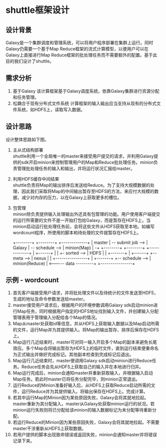 ﻿shuttle框架设计
====

## 设计背景
Galaxy是一个集群调度和管理系统，可以将用户程序部署在集群上运行。同时Galaxy仍需要一个基于Map Reduce框架的流式计算模型，以便用户可以在Galaxy上直接进行Map Reduce框架的批处理任务而不需要额外的配置。基于此目的我们设计了shuttle。

## 需求分析
1. 基于Galaxy
该计算框架基于Galaxy调度系统，依靠Galaxy集群进行资源分配和任务管理。
2. 松耦合于现有分布式文件系统
计算框架的输入输出应当支持从现有的分布式文件系统，如HDFS上，读取写入数据。

## 设计思路
设计整体思路如下图。  
1. 主从式结构部署  
shuttle利用一个全局唯一的master来接受用户提交的请求，并利用Galaxy提供的sdk开启minion来控制管理用户的Map和Reduce批处理任务。minion负责管理批处理任务的输入和输出，并将运行状况汇报给master。  
2. 利用HDFS缓存中间结果  
shuttle负责将Map的输出排序后发送给Reduce。为了支持大规模数据的处理，因此我们采取将Map的中间输出暂存至HDFS的方法，来应付大规模的数据，减少对内存的压力，以在Galaxy上获取更多的槽位。  
3. 包管理  
minion除负责提供输入处理输出外还具有包管理的功能。用户使用客户端提交的运行所需要的文件不是一开始打包给Galaxy，而是暂存在HDFS上，当minion启动运行批处理任务前，会将这些文件从HDFS获取至本地。如编写wordcount程序，所使用的脚本和待处理的文件就暂存在HDFS上。  

    +--------+                   +--------+                 +-------------+
    | master | -- submit job --> | Galaxy | -- schedule --> | minion(Map) | -+
    +--------+                   +--------+                 +-------------+  |             +------+
         |                            |                                      +- sorted --> | HDFS |
         |            +-------+       |                                                    +------+
         +-- meta --> | nexus |       |                +----------------+                      |
                      +-------+       +-- schedule --> | minion(Reduce) | <----- data ---------+
                                                       +----------------+

## 示例 - wordcount
1. 首先客户端接受用户请求，并将批处理文件以及待统计的文件发送至HDFS，生成的地址及命令参数发送给master。
2. master接受用户请求后，根据用户的环境参数调用Galaxy sdk启动minion进行Map任务，同时根据用户指定的HDFS地址找到输入文件，并创建输入分配管理表用于管理输入分配给各个Map的情况。
3. Map从master处获取id等信息，并从HDFS上获取输入数据以及Map启动所需的文件，运行Map并为其提供输入。将Map的输出暂存、排序后保存在HDFS上。
4. Map运行几近结束时，master可对同一输入开启多个Map的副本来避免长尾效应。多个Map会将输出暂存为HDFS上的临时文件，直到运行结束便重命名为正式输出并做好完成标记。其他副本检查到完成标记后退出。
5. Map运行几近结束时，master便调用Galaxy sdk启动minion进行Reduce任务。Reduce任务会先从HDFS上获取自己的输入并在本地进行归并。
6. Map运行完成后，minion会通知master并重新获取输入，并根据输入启动Map任务。若此时master已将任务分配完毕，则minion正常退出。
7. 运行Reduce的Minion准备好输入后，从HDFS上获取Reduce启动所需的文件，运行Reduce并为其提供输入。将输出保存在HDFS上。完成计算。
8. 若其中运行Map的Minion因为某些原因失败，Galaxy会将其就地拉起。master重新为其分配输入。master从Galaxy处获取minion运行的状况。若minion运行失败则将已分配给该minion的输入数据标记为未分配等待重新分配。
9. 若运行Reduce的Minion因为某些原因失败，Galaxy会将其就地拉起。不需要master干涉重新从HDFS上获取数据。
10. 若用户提供的脚本出现致命错误或返回失败，minion会通知master并将错误记录下来。

